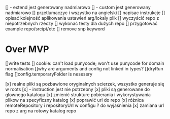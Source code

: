 [] - extend jest generowany nadmiarowo
[] - custom jest generowany nadmiarowo
[] przetlumaczyc i wszystko na angielski
[] napisac instrukcje
[] opisać kolejność aplikowania ustawień arg/lokaly plik
[] wyczyścić repo z niepotrzebnych rzeczy
[] wykonać testy dla dużych repo
[] przygotować example repo/srcipt/etc
[] remove snp keyword
 
# Over MVP
[]write tests
[] cookie: can't load punycode; won't use punycode for domain normalisation
[]why are arguments and config not linked in types?
[]dryRun flag
[]config.temporaryFolder is nesesery

[x] realne pliki są pozbawione oryginalnych scierzek, wszystko generuje się w roots
[x] - instruction jest nie potrzebny
[x] pliki są generowane do glownego katalogu
[x] zmienić strukture pobierania i wykorystywania plikow na specyficzny katalog
[x] poprawić url do repo
[x] różnica remoteRepository i repositoryUrl w configu ? do wyjaśnienia
[x] zamiana url repo z arg na rotowy katalog repo
